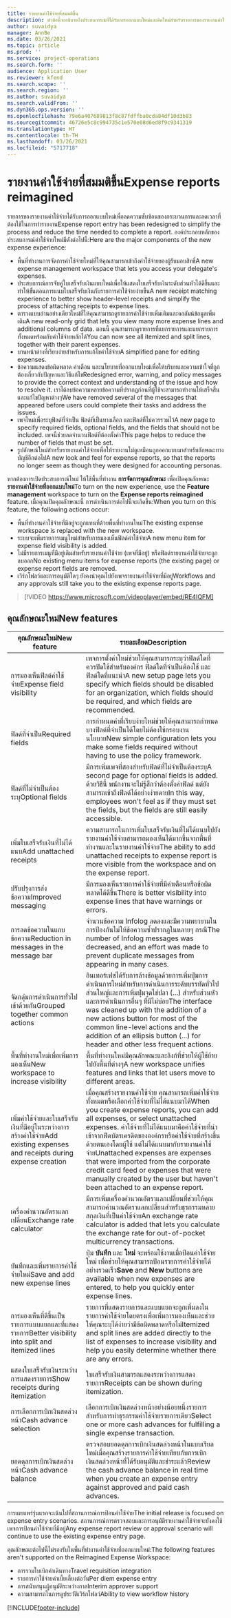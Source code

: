 ```yaml
---
title: รายงานค่าใช้จ่ายที่สมมติขึ้น
description: หัวข้อนี้จะอธิบายถึงประสบการณ์ที่ได้รับการออกแบบใหม่และคิดใหม่สำหรับรายการของรายงานค่าใช้จ่าย
author: suvaidya
manager: AnnBe
ms.date: 03/26/2021
ms.topic: article
ms.prod: ''
ms.service: project-operations
ms.search.form: ''
audience: Application User
ms.reviewer: kfend
ms.search.scope: ''
ms.search.region: ''
ms.author: suvaidya
ms.search.validFrom: ''
ms.dyn365.ops.version: ''
ms.openlocfilehash: 79e6a407689813f8c87fdffba0cda84df10d3b83
ms.sourcegitcommit: 46726e5c8c994735c1e570e08d6ed8f9c9341319
ms.translationtype: HT
ms.contentlocale: th-TH
ms.lasthandoff: 03/26/2021
ms.locfileid: "5717718"
---
```

# <a name="expense-reports-reimagined"></a><span data-ttu-id="57085-103">รายงานค่าใช้จ่ายที่สมมติขึ้น</span><span class="sxs-lookup"><span data-stu-id="57085-103">Expense reports reimagined</span></span>

<span data-ttu-id="57085-104">รายการของรายงานค่าใช้จ่ายได้รับการออกแบบใหม่เพื่อลดความซับซ้อนของกระบวนการและลดเวลาที่ต้องใช้ในการทำรายงาน</span><span class="sxs-lookup"><span data-stu-id="57085-104">Expense report entry has been redesigned to simplify the process and reduce the time needed to complete a report.</span></span> <span data-ttu-id="57085-105">องค์ประกอบหลักของประสบการณ์ค่าใช้จ่ายใหม่มีดังต่อไปนี้:</span><span class="sxs-lookup"><span data-stu-id="57085-105">Here are the major components of the new expense experience:</span></span>

- <span data-ttu-id="57085-106">พื้นที่ทำงานการจัดการค่าใช้จ่ายใหม่ที่ให้คุณสามารถเข้าถึงค่าใช้จ่ายของผู้รับมอบสิทธิ์</span><span class="sxs-lookup"><span data-stu-id="57085-106">A new expense management workspace that lets you access your delegate's expenses.</span></span>
- <span data-ttu-id="57085-107">ประสบการณ์การจับคู่ใบเสร็จรับเงินแบบใหม่เพื่อให้แสดงใบเสร็จรับเงินระดับส่วนหัวได้ดีขึ้นและทำให้ขั้นตอนการแนบใบเสร็จรับเงินกับรายการค่าใช้จ่ายง่ายขึ้น</span><span class="sxs-lookup"><span data-stu-id="57085-107">A new receipt matching experience to better show header-level receipts and simplify the process of attaching receipts to expense lines.</span></span>
- <span data-ttu-id="57085-108">ตารางแบบอ่านอย่างเดียวใหม่ที่ให้คุณสามารถดูรายการค่าใช้จ่ายเพิ่มเติมและคอลัมน์ข้อมูลเพิ่มเติม</span><span class="sxs-lookup"><span data-stu-id="57085-108">A new read-only grid that lets you view many more expense lines and additional columns of data.</span></span> <span data-ttu-id="57085-109">ตอนนี้ คุณสามารถดูรายการที่แยกรายการและแยกรายการทั้งหมดพร้อมกับค่าใช้จ่ายหลักได้</span><span class="sxs-lookup"><span data-stu-id="57085-109">You can now see all itemized and split lines, together with their parent expenses.</span></span>
- <span data-ttu-id="57085-110">บานหน้าต่างที่เรียบง่ายสำหรับการแก้ไขค่าใช้จ่าย</span><span class="sxs-lookup"><span data-stu-id="57085-110">A simplified pane for editing expenses.</span></span>
- <span data-ttu-id="57085-111">ข้อความแสดงข้อผิดพลาด คำเตือน และนโยบายที่ออกแบบใหม่เพื่อให้บริบทและความเข้าใจที่ถูกต้องเกี่ยวกับปัญหาและวิธีแก้ไข</span><span class="sxs-lookup"><span data-stu-id="57085-111">Redesigned error, warning, and policy messages to provide the correct context and understanding of the issue and how to resolve it.</span></span> <span data-ttu-id="57085-112">เราได้ลบข้อความหลายข้อความที่ปรากฏก่อนที่ผู้ใช้จะสามารถทำงานให้เสร็จสิ้นและแก้ไขปัญหาต่างๆ</span><span class="sxs-lookup"><span data-stu-id="57085-112">We have removed several of the messages that appeared before users could complete their tasks and address the issues.</span></span>
- <span data-ttu-id="57085-113">เพจใหม่เพื่อระบุฟิลด์ที่จำเป็น ฟิลด์ที่เป็นทางเลือก และฟิลด์ที่ไม่ควรรวมไว้</span><span class="sxs-lookup"><span data-stu-id="57085-113">A new page to specify required fields, optional fields, and the fields that should not be included.</span></span> <span data-ttu-id="57085-114">เพจนี้ช่วยลดจำนวนฟิลด์ที่ต้องตั้งค่า</span><span class="sxs-lookup"><span data-stu-id="57085-114">This page helps to reduce the number of fields that must be set.</span></span>
- <span data-ttu-id="57085-115">รูปลักษณ์ใหม่สำหรับรายงานค่าใช้จ่ายเพื่อให้รายงานไม่ดูเหมือนถูกออกแบบมาสำหรับลักษณะทางบัญชีอีกต่อไป</span><span class="sxs-lookup"><span data-stu-id="57085-115">A new look and feel for expense reports, so that the reports no longer seem as though they were designed for accounting personas.</span></span>

<span data-ttu-id="57085-116">หากต้องการเปิดประสบการณ์ใหม่ ให้ใช้พื้นที่ทำงาน **การจัดการคุณลักษณะ** เพื่อเปิดคุณลักษณะ **รายงานค่าใช้จ่ายที่ออกแบบใหม่**</span><span class="sxs-lookup"><span data-stu-id="57085-116">To turn on the new experience, use the **Feature management** workspace to turn on the **Expense reports reimagined** feature.</span></span> <span data-ttu-id="57085-117">เมื่อคุณเปิดคุณลักษณะนี้ การดำเนินการต่อไปนี้จะเกิดขึ้น:</span><span class="sxs-lookup"><span data-stu-id="57085-117">When you turn on this feature, the following actions occur:</span></span>

- <span data-ttu-id="57085-118">พื้นที่ทำงานค่าใช้จ่ายที่มีอยู่จะถูกแทนที่ด้วยพื้นที่ทำงานใหม่</span><span class="sxs-lookup"><span data-stu-id="57085-118">The existing expense workspace is replaced with the new workspace.</span></span>
- <span data-ttu-id="57085-119">ระบบจะเพิ่มรายการเมนูใหม่สำหรับการมองเห็นฟิลด์ค่าใช้จ่าย</span><span class="sxs-lookup"><span data-stu-id="57085-119">A new menu item for expense field visibility is added.</span></span>
- <span data-ttu-id="57085-120">ไม่มีรายการเมนูที่มีอยู่เดิมสำหรับรายงานค่าใช้จ่าย (เพจที่มีอยู่) หรือฟิลด์รายงานค่าใช้จ่ายจะถูกลบออก</span><span class="sxs-lookup"><span data-stu-id="57085-120">No existing menu items for expense reports (the existing page) or expense report fields are removed.</span></span>
- <span data-ttu-id="57085-121">เวิร์กโฟลว์และการอนุมัติใดๆ ยังคงนำคุณไปยังเพจรายงานค่าใช้จ่ายที่มีอยู่</span><span class="sxs-lookup"><span data-stu-id="57085-121">Workflows and any approvals still take you to the existing expense reports page.</span></span>

> [!VIDEO https://www.microsoft.com/videoplayer/embed/RE4IQFM]

## <a name="new-features"></a><span data-ttu-id="57085-122">คุณลักษณะใหม่</span><span class="sxs-lookup"><span data-stu-id="57085-122">New features</span></span>

| <span data-ttu-id="57085-123">คุณลักษณะใหม่</span><span class="sxs-lookup"><span data-stu-id="57085-123">New feature</span></span> | <span data-ttu-id="57085-124">รายละเอียด</span><span class="sxs-lookup"><span data-stu-id="57085-124">Description</span></span> |
|---|----|
| <span data-ttu-id="57085-125">การมองเห็นฟิลด์ค่าใช้จ่าย</span><span class="sxs-lookup"><span data-stu-id="57085-125">Expense field visibility</span></span> | <span data-ttu-id="57085-126">เพจการตั้งค่าใหม่ช่วยให้คุณสามารถระบุว่าฟิลด์ใดที่ควรปิดใช้สำหรับองค์กร ฟิลด์ใดที่จำเป็นต้องใช้ และฟิลด์ใดที่แนะนำ</span><span class="sxs-lookup"><span data-stu-id="57085-126">A new setup page lets you specify which fields should be disabled for an organization, which fields should be required, and which fields are recommended.</span></span> |
| <span data-ttu-id="57085-127">ฟิลด์ที่จำเป็น</span><span class="sxs-lookup"><span data-stu-id="57085-127">Required fields</span></span> | <span data-ttu-id="57085-128">การกำหนดค่าที่เรียบง่ายใหม่ช่วยให้คุณสามารถกำหนดบางฟิลด์ที่จำเป็นได้โดยไม่ต้องใช้กรอบงานนโยบาย</span><span class="sxs-lookup"><span data-stu-id="57085-128">New simple configuration lets you make some fields required without having to use the policy framework.</span></span> |
| <span data-ttu-id="57085-129">ฟิลด์ที่ไม่จำเป็นต้องระบุ</span><span class="sxs-lookup"><span data-stu-id="57085-129">Optional fields</span></span> | <span data-ttu-id="57085-130">มีการเพิ่มเพจที่สองสำหรับฟิลด์ที่ไม่จำเป็นต้องระบุ</span><span class="sxs-lookup"><span data-stu-id="57085-130">A second page for optional fields is added.</span></span> <span data-ttu-id="57085-131">ด้วยวิธีนี้ พนักงานจะไม่รู้สึกว่าต้องตั้งค่าฟิลด์ แต่ยังสามารถเข้าถึงฟิลด์ได้อย่างง่ายดาย</span><span class="sxs-lookup"><span data-stu-id="57085-131">In this way, employees won't feel as if they must set the fields, but the fields are still easily accessible.</span></span> |
| <span data-ttu-id="57085-132">เพิ่มใบเสร็จรับเงินที่ไม่ได้แนบ</span><span class="sxs-lookup"><span data-stu-id="57085-132">Add unattached receipts</span></span> | <span data-ttu-id="57085-133">ความสามารถในการเพิ่มใบเสร็จรับเงินที่ไม่ได้แนบไปยังรายงานค่าใช้จ่ายสามารถมองเห็นได้มากขึ้นจากพื้นที่ทำงานและในรายงานค่าใช้จ่าย</span><span class="sxs-lookup"><span data-stu-id="57085-133">The ability to add unattached receipts to expense report is more visible from the workspace and on the expense report.</span></span> |
| <span data-ttu-id="57085-134">ปรับปรุงการส่งข้อความ</span><span class="sxs-lookup"><span data-stu-id="57085-134">Improved messaging</span></span> | <span data-ttu-id="57085-135">มีการมองเห็นรายการค่าใช้จ่ายที่มีคำเตือนหรือข้อผิดพลาดได้ดีขึ้น</span><span class="sxs-lookup"><span data-stu-id="57085-135">There is better visibility into expense lines that have warnings or errors.</span></span> |
| <span data-ttu-id="57085-136">การลดข้อความในแถบข้อความ</span><span class="sxs-lookup"><span data-stu-id="57085-136">Reduction in messages in the message bar</span></span>| <span data-ttu-id="57085-137">จำนวนข้อความ Infolog ลดลงและมีความพยายามในการป้องกันไม่ให้ข้อความซ้ำปรากฏในหลายๆ กรณี</span><span class="sxs-lookup"><span data-stu-id="57085-137">The number of Infolog messages was decreased, and an effort was made to prevent duplicate messages from appearing in many cases.</span></span> |
| <span data-ttu-id="57085-138">จัดกลุ่มการดำเนินการทั่วไปเข้าด้วยกัน</span><span class="sxs-lookup"><span data-stu-id="57085-138">Grouped together common actions</span></span> | <span data-ttu-id="57085-139">อินเทอร์เฟซได้รับการล้างข้อมูลด้วยการเพิ่มปุ่มการดำเนินการใหม่สำหรับการดำเนินการระดับบรรทัดทั่วไปส่วนใหญ่และการเพิ่มปุ่มจุดไข่ปลา (...) สำหรับส่วนหัวและการดำเนินการอื่นๆ ที่มีไม่บ่อย</span><span class="sxs-lookup"><span data-stu-id="57085-139">The interface was cleaned up with the addition of a new actions button for most of the common line-level actions and the addition of an ellipsis button (...) for header and other less frequent actions.</span></span> |
| <span data-ttu-id="57085-140">พื้นที่ทำงานใหม่เพื่อเพิ่มการมองเห็น</span><span class="sxs-lookup"><span data-stu-id="57085-140">New workspace to increase visibility</span></span> | <span data-ttu-id="57085-141">พื้นที่ทำงานใหม่มีคุณลักษณะและลิงก์ที่ช่วยให้ผู้ใช้ย้ายไปยังพื้นที่ต่างๆ</span><span class="sxs-lookup"><span data-stu-id="57085-141">A new workspace unifies features and links that let users move to different areas.</span></span> |
| <span data-ttu-id="57085-142">เพิ่มค่าใช้จ่ายและใบเสร็จรับเงินที่มีอยู่ในระหว่างการสร้างค่าใช้จ่าย</span><span class="sxs-lookup"><span data-stu-id="57085-142">Add existing expenses and receipts during expense creation</span></span> | <span data-ttu-id="57085-143">เมื่อคุณสร้างรายงานค่าใช้จ่าย คุณสามารถเพิ่มค่าใช้จ่ายทั้งหมดหรือเลือกค่าใช้จ่ายที่ไม่ได้แนบมาได้</span><span class="sxs-lookup"><span data-stu-id="57085-143">When you create expense reports, you can add all expenses, or select unattached expenses.</span></span> <span data-ttu-id="57085-144">ค่าใช้จ่ายที่ไม่ได้แนบมาคือค่าใช้จ่ายที่นำเข้าจากฟีดบัตรเครดิตขององค์กรหรือค่าใช้จ่ายที่สร้างขึ้นด้วยตนเองโดยผู้ใช้ แต่ไม่ได้แนบมากับรายงานค่าใช้จ่าย</span><span class="sxs-lookup"><span data-stu-id="57085-144">Unattached expenses are expenses that were imported from the corporate credit card feed or expenses that were manually created by the user but haven't been attached to an expense report.</span></span>|
| <span data-ttu-id="57085-145">เครื่องคำนวณอัตราแลกเปลี่ยน</span><span class="sxs-lookup"><span data-stu-id="57085-145">Exchange rate calculator</span></span> | <span data-ttu-id="57085-146">มีการเพิ่มเครื่องคำนวณอัตราแลกเปลี่ยนที่ช่วยให้คุณสามารถคำนวณอัตราแลกเปลี่ยนสำหรับธุรกรรมหลายสกุลเงินที่เป็นค่าใช้จ่าย</span><span class="sxs-lookup"><span data-stu-id="57085-146">An exchange rate calculator is added that lets you calculate the exchange rate for out-of-pocket multicurrency transactions.</span></span> |
| <span data-ttu-id="57085-147">บันทึกและเพิ่มรายการค่าใช้จ่ายใหม่</span><span class="sxs-lookup"><span data-stu-id="57085-147">Save and add new expense lines</span></span> | <span data-ttu-id="57085-148">ปุ่ม **บันทึก** และ **ใหม่** จะพร้อมใช้งานเมื่อป้อนค่าใช้จ่ายใหม่ เพื่อช่วยให้คุณสามารถป้อนรายการค่าใช้จ่ายได้อย่างรวดเร็ว</span><span class="sxs-lookup"><span data-stu-id="57085-148">**Save** and **New** buttons are available when new expenses are entered, to help you quickly enter expense lines.</span></span> |
| <span data-ttu-id="57085-149">การมองเห็นที่ดีขึ้นเป็นรายการแบบแยกและที่แสดงรายการ</span><span class="sxs-lookup"><span data-stu-id="57085-149">Better visibility into split and itemized lines</span></span> | <span data-ttu-id="57085-150">รายการที่แสดงรายการและแบบแยกจะถูกเพิ่มลงในรายการค่าใช้จ่ายโดยตรงเพื่อเพิ่มการมองเห็นและช่วยให้คุณระบุได้ง่ายว่ามีข้อผิดพลาดหรือไม่</span><span class="sxs-lookup"><span data-stu-id="57085-150">Itemized and split lines are added directly to the list of expenses to increase visibility and help you easily determine whether there are any errors.</span></span> |
| <span data-ttu-id="57085-151">แสดงใบเสร็จรับเงินระหว่างการแสดงรายการ</span><span class="sxs-lookup"><span data-stu-id="57085-151">Show receipts during itemization</span></span> | <span data-ttu-id="57085-152">ใบเสร็จรับเงินสามารถแสดงระหว่างการแสดงรายการ</span><span class="sxs-lookup"><span data-stu-id="57085-152">Receipts can be shown during itemization.</span></span> |
| <span data-ttu-id="57085-153">การเลือกการเบิกเงินสดล่วงหน้า</span><span class="sxs-lookup"><span data-stu-id="57085-153">Cash advance selection</span></span> | <span data-ttu-id="57085-154">เลือกการเบิกเงินสดล่วงหน้าอย่างน้อยหนึ่งรายการสำหรับการทำธุรกรรมค่าใช้จ่ายรายการเดียว</span><span class="sxs-lookup"><span data-stu-id="57085-154">Select one or more cash advances for fulfilling a single expense transaction.</span></span> |
| <span data-ttu-id="57085-155">ยอดดุลการเบิกเงินสดล่วงหน้า</span><span class="sxs-lookup"><span data-stu-id="57085-155">Cash advance balance</span></span> | <span data-ttu-id="57085-156">ตรวจสอบยอดดุลการเบิกเงินสดล่วงหน้าในแบบเรียลไทม์เมื่อคุณสร้างรายการค่าใช้จ่ายเทียบกับการเบิกเงินสดล่วงหน้าที่ได้รับอนุมัติและชำระแล้ว</span><span class="sxs-lookup"><span data-stu-id="57085-156">Review the cash advance balance in real time when you create an expense entry against approved and paid cash advances.</span></span> |

<span data-ttu-id="57085-157">การเผยแพร่รุ่นแรกจะเน้นไปที่สถานการณ์การป้อนค่าใช้จ่าย</span><span class="sxs-lookup"><span data-stu-id="57085-157">The initial release is focused on expense entry scenarios.</span></span> <span data-ttu-id="57085-158">สถานการณ์การตรวจสอบและการอนุมัติรายงานค่าใช้จ่ายจะยังคงใช้เพจการป้อนค่าใช้จ่ายที่มีอยู่</span><span class="sxs-lookup"><span data-stu-id="57085-158">Any expense report review or approval scenario will continue to use the existing expense entry page.</span></span>

<span data-ttu-id="57085-159">คุณลักษณะต่อไปนี้ไม่รองรับในพื้นที่ทำงานค่าใช้จ่ายที่ออกแบบใหม่:</span><span class="sxs-lookup"><span data-stu-id="57085-159">The following features aren't supported on the Reimagined Expense Workspace:</span></span>

- <span data-ttu-id="57085-160">การรวมใบเบิกค่าเดินทาง</span><span class="sxs-lookup"><span data-stu-id="57085-160">Travel requisition integration</span></span>
- <span data-ttu-id="57085-161">รายการค่าใช้จ่ายค่าเบี้ยเลี้ยงต่อวัน</span><span class="sxs-lookup"><span data-stu-id="57085-161">Per diem expense entry</span></span>
- <span data-ttu-id="57085-162">การสนับสนุนผู้อนุมัติระหว่างกาล</span><span class="sxs-lookup"><span data-stu-id="57085-162">Interim approver support</span></span>
- <span data-ttu-id="57085-163">ความสามารถในการดูประวัติเวิร์กโฟลว์</span><span class="sxs-lookup"><span data-stu-id="57085-163">Ability to view workflow history</span></span>


[!INCLUDE[footer-include](../includes/footer-banner.md)]
